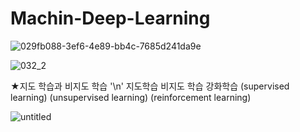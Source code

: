 # Machin-Deep-Learning
![029fb088-3ef6-4e89-bb4c-7685d241da9e](https://user-images.githubusercontent.com/110071838/198441163-e2683330-8049-4755-9769-9e8e63c7c29f.jpg)



![032_2](https://user-images.githubusercontent.com/110071838/198439769-0eb76345-304d-49f7-9ef5-cf672a228db4.jpg)





★지도 학습과 비지도 학습 '\n'
      지도학습                비지도 학습                강화학습
(supervised learning)  (unsupervised learning)  (reinforcement learning)


![untitled](https://user-images.githubusercontent.com/110071838/198443765-314b5e8d-6f84-407b-8188-13053c5bb470.png)


